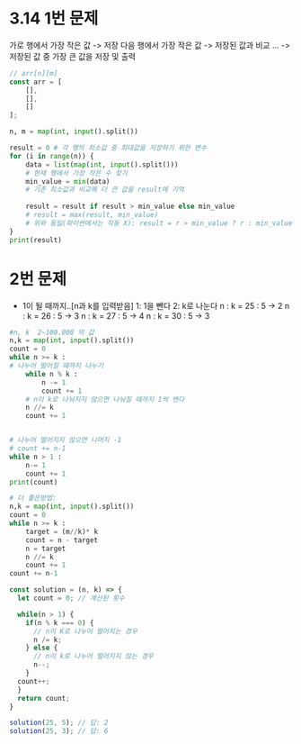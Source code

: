# 3.14 1번 문제
가로 행에서 가장 작은 값 -> 저장
다음 행에서 가장 작은 값 -> 저장된 값과 비교
...
-> 저장된 값 중 가장 큰 값을 저장 및 출력

```javascript
// arr[n][m]
const arr = [
    [],
    [],
    []
];
```

```python
n, m = map(int, input().split())

result = 0 # 각 행의 최소값 중 최대값을 저장하기 위한 변수
for (i in range(n)) {
    data = list(map(int, input().split()))
    # 현재 행에서 가장 작은 수 찾기
    min_value = min(data)
    # 기존 최소값과 비교해 더 큰 값을 result에 기억
    
    result = result if result > min_value else min_value
    # result = max(result, min_value)
    # 위와 동일(파이썬에서는 작동 X): result = r > min_value ? r : min_value
}
print(result)
```

# 2번 문제
* 1이 될 때까지..[n과 k를 입력받음]
1: 1을 뺀다
2: k로 나눈다
n : k = 25 : 5 -> 2
n : k = 26 : 5 -> 3
n : k = 27 : 5 -> 4
n : k = 30 : 5 -> 3

```python
#n, k  2~100.000 의 값
n,k = map(int, input().split())
count = 0
while n >= k :
# 나누어 떨어질 때까지 나누기
    while n % k :
        n -= 1
        count += 1
    # n이 k로 나눠지지 않으면 나눠질 때까지 1씩 밴다
    n //= k
    count += 1


# 나누어 떨어지지 않으면 나머지 -1
# count += n-1
while n > 1 :
    n-= 1
    count += 1
print(count)
```

```python
# 더 좋은방법:
n,k = map(int, input().split())
count = 0
while n >= k :
    target = (m//k)* k
    count = n - target
    n = target
    n //= k
    count += 1
count += n-1
```

```javascript
const solution = (n, k) => {
  let count = 0; // 계산된 횟수

  while(n > 1) {
    if(n % k === 0) {
      // n이 K로 나누어 떨어지는 경우
      n /= k;
    } else {
      // n이 k로 나누어 떨어지지 않는 경우
      n--;
    }
  count++;
  }
  return count;
}

solution(25, 5); // 답: 2
solution(25, 3); // 답: 6
```
